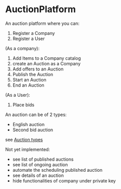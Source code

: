 # AuctionPlatform

An auction platform where you can:
1. Register a Company
2. Register a User

(As a company):
1. Add Items to a Company catalog
2. create an Auction as a Company
3. Add offers to an Auction
4. Publish the Auction
5. Start an Auction
6. End an Auction

(As a User):
1. Place bids

An auction can be of 2 types:
- English auction
- Second bid auction

see [Auction types](https://www.usenix.org/legacy/publications/library/proceedings/ec98/full_papers/harkavy/harkavy_html/node2.html)

Not yet implemented:
- see list of published auctions
- see list of ongoing auction
- automate the scheduling published auction
- see details of an auction
- hide functionalities of company under private key
